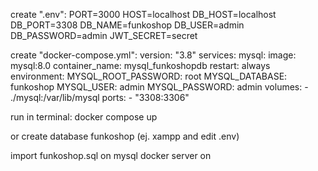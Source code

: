 create ".env":
PORT=3000
HOST=localhost
DB_HOST=localhost
DB_PORT=3308
DB_NAME=funkoshop
DB_USER=admin
DB_PASSWORD=admin
JWT_SECRET=secret

create "docker-compose.yml":
version: "3.8"
services:
  mysql:
    image: mysql:8.0
    container_name: mysql_funkoshopdb
    restart: always
    environment:
      MYSQL_ROOT_PASSWORD: root
      MYSQL_DATABASE: funkoshop
      MYSQL_USER: admin
      MYSQL_PASSWORD: admin
    volumes:
      - ./mysql:/var/lib/mysql
    ports:
      - "3308:3306"

run in terminal:
docker compose up


or create database funkoshop (ej. xampp and edit .env)

import funkoshop.sql on mysql docker server on